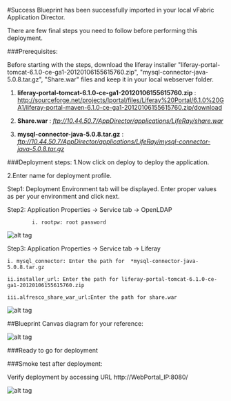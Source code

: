 #Success
Blueprint has been successfully imported in your local vFabric Application Director. 

There are  few final steps you need to follow before performing this deployment.

###Prerequisites:

Before starting with the steps, download the liferay installer "liferay-portal-tomcat-6.1.0-ce-ga1-20120106155615760.zip", "mysql-connector-java-5.0.8.tar.gz", "Share.war" files and keep it in your local webserver folder.


1. **liferay-portal-tomcat-6.1.0-ce-ga1-20120106155615760.zip** :
    http://sourceforge.net/projects/lportal/files/Liferay%20Portal/6.1.0%20GA1/liferay-portal-maven-6.1.0-ce-ga1-20120106155615760.zip/download

2. **Share.war** : 
    *ftp://10.44.50.7/AppDirector/applications/LifeRay/share.war*


3. **mysql-connector-java-5.0.8.tar.gz** :
    *ftp://10.44.50.7/AppDirector/applications/LifeRay/mysql-connector-java-5.0.8.tar.gz*


###Deployment steps:
1.Now click on deploy to deploy the application.

2.Enter name for deployment profile.

Step1: Deployment Environment tab will be displayed. Enter proper values as per your environment and click next.


Step2: Application Properties -> Service tab -> OpenLDAP	
	
 			i. rootpw: root password
	

![alt tag](https://raw.github.com/vmware-applicationdirector/solutions-import-beta/Liferay-OpenLDAP-Application-Blueprint-50/Service-property-OpenLdap.png) 

Step3: Application Properties -> Service tab -> Liferay

	
	i. mysql_connector: Enter the path for  *mysql-connector-java-5.0.8.tar.gz

    ii.installer_url: Enter the path for liferay-portal-tomcat-6.1.0-ce-ga1-20120106155615760.zip

    iii.alfresco_share_war_url:Enter the path for share.war 


![alt tag](https://raw.github.com/vmware-applicationdirector/solutions-import-beta/Liferay-OpenLDAP-Application-Blueprint-50/Service-property-Liferay.png)
	
##Blueprint Canvas diagram for your reference: 

![alt tag](https://raw.github.com/vmware-applicationdirector/solutions-import-beta/Liferay-OpenLDAP-Application-Blueprint-50/Liferay-OpenLDAP-Application-Blueprint-Canvas.png)

###Ready to go for deployment

###Smoke test after deployment:

Verify deployment by accessing URL http://WebPortal_IP:8080/

![alt tag](https://raw.github.com/vmware-applicationdirector/solutions-import-beta/Liferay-OpenLDAP-Application-Blueprint-50/Smoke-Test.png)






 








